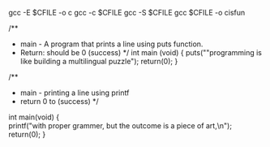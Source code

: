 gcc -E $CFILE -o c
gcc -c $CFILE
gcc -S $CFILE
gcc $CFILE -o cisfun

/**
* main - A program that prints a line using puts function.
* Return: should be 0 (success)
*/
int main (void)
{
        puts("\"programming is like building a multilingual puzzle");
        return(0);
}

/**
 * main - printing a line using printf
 * return 0 to (success)
 */

int main(void)
{       
        printf("with proper grammer, but the outcome is a piece of art,\n");
        return(0);
}  
